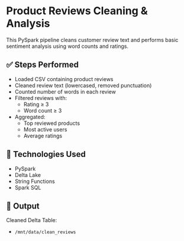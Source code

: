 # Product Reviews Cleaning & Analysis

This PySpark pipeline cleans customer review text and performs basic sentiment analysis using word counts and ratings.

## ✅ Steps Performed

- Loaded CSV containing product reviews
- Cleaned review text (lowercased, removed punctuation)
- Counted number of words in each review
- Filtered reviews with:
  - Rating ≥ 3
  - Word count ≥ 3
- Aggregated:
  - Top reviewed products
  - Most active users
  - Average ratings

## 🔧 Technologies Used

- PySpark
- Delta Lake
- String Functions
- Spark SQL

## 💾 Output

Cleaned Delta Table:
- `/mnt/data/clean_reviews`


